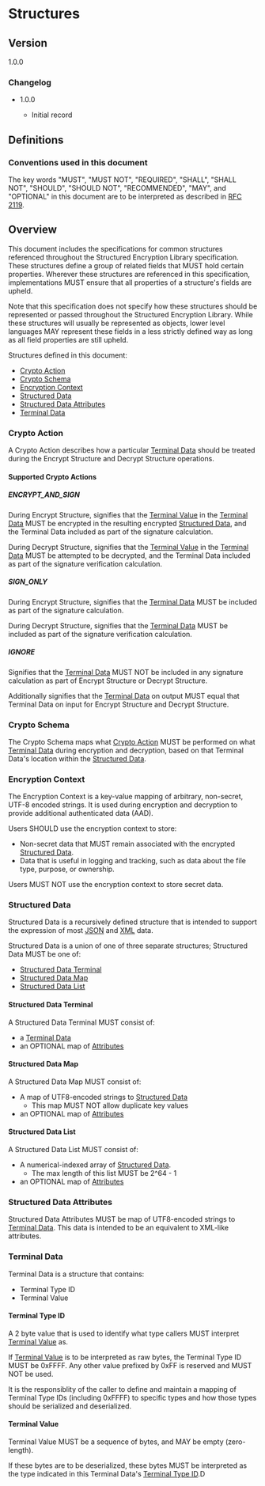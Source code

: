 [//]: # "Copyright Amazon.com Inc. or its affiliates. All Rights Reserved."
[//]: # "SPDX-License-Identifier: CC-BY-SA-4.0"

# Structures

## Version

1.0.0

### Changelog

- 1.0.0

  - Initial record

## Definitions

### Conventions used in this document

The key words "MUST", "MUST NOT", "REQUIRED", "SHALL", "SHALL NOT", "SHOULD", "SHOULD NOT", "RECOMMENDED", "MAY", and "OPTIONAL"
in this document are to be interpreted as described in [RFC 2119](https://tools.ietf.org/html/rfc2119).

## Overview

This document includes the specifications for common structures referenced throughout the
Structured Encryption Library specification.
These structures define a group of related fields that MUST hold certain properties.
Wherever these structures are referenced in this specification,
implementations MUST ensure that all properties of a structure's fields are upheld.

Note that this specification does not specify how these structures should be represented or passed
throughout the Structured Encryption Library.
While these structures will usually be represented as objects, lower level languages MAY represent
these fields in a less strictly defined way as long as all field properties are still upheld.

Structures defined in this document:

- [Crypto Action](#crypto-action)
- [Crypto Schema](#crypto-schema)
- [Encryption Context](#encryption-context)
- [Structured Data](#structured-data)
- [Structured Data Attributes](#structured-data-attributes)
- [Terminal Data](#terminal-data)

### Crypto Action

A Crypto Action describes how a particular [Terminal Data](#terminal-data) should be treated
during the Encrypt Structure and Decrypt Structure operations.

#### Supported Crypto Actions

##### ENCRYPT_AND_SIGN

During Encrypt Structure,
signifies that the [Terminal Value](#terminal-value) in the [Terminal Data](#terminal-data)
MUST be encrypted in the resulting encrypted [Structured Data](#structured-data),
and the Terminal Data included as part of the signature calculation.

During Decrypt Structure,
signifies that the [Terminal Value](#terminal-value) in the [Terminal Data](#terminal-data)
MUST be attempted to be decrypted, and the Terminal Data included as part of the signature verification calculation.

##### SIGN_ONLY

During Encrypt Structure,
signifies that the [Terminal Data](#terminal-data) MUST be included as part of the signature calculation.

During Decrypt Structure,
signifies that the [Terminal Data](#terminal-data) MUST be included as part of the signature verification calculation.

##### IGNORE

Signifies that the [Terminal Data](#terminal-data) MUST NOT be included in any signature calculation as part of
Encrypt Structure or Decrypt Structure.

Additionally signifies that the [Terminal Data](#terminal-data) on output MUST equal that Terminal Data on input for
Encrypt Structure and Decrypt Structure.

### Crypto Schema

The Crypto Schema maps what [Crypto Action](#crypto-action) MUST be performed on what [Terminal Data](#terminal-data)
during encryption and decryption, based on that Terminal Data's location within the [Structured Data](#structured-data).

### Encryption Context

The Encryption Context is a key-value mapping of arbitrary, non-secret, UTF-8 encoded strings.
It is used during encryption and decryption to provide additional authenticated data (AAD).

Users SHOULD use the encryption context to store:

- Non-secret data that MUST remain associated with the encrypted [Structured Data](#structured-data).
- Data that is useful in logging and tracking, such as data about the file type, purpose, or ownership.

Users MUST NOT use the encryption context to store secret data.

### Structured Data

Structured Data is a recursively defined structure that is intended to support
the expression of most [JSON](https://datatracker.ietf.org/doc/html/rfc7159) and [XML](https://www.w3.org/TR/xml/) data.

Structured Data is a union of one of three separate structures;
Structured Data MUST be one of:
- [Structured Data Terminal](#structured-data-terminal)
- [Structured Data Map](#structured-data-map)
- [Structured Data List](#structured-data-list)

#### Structured Data Terminal

A Structured Data Terminal MUST consist of:
- a [Terminal Data](#terminal-data)
- an OPTIONAL map of [Attributes](#structured-data-attributes)

#### Structured Data Map

A Structured Data Map MUST consist of:
- A map of UTF8-encoded strings to [Structured Data](#structured-data)
  - This map MUST NOT allow duplicate key values 
- an OPTIONAL map of [Attributes](#structured-data-attributes)

#### Structured Data List

A Structured Data List MUST consist of:

- A numerical-indexed array of [Structured Data](#structured-data).
  - The max length of this list MUST be 2^64 - 1
- an OPTIONAL map of [Attributes](#structured-data-attributes)

### Structured Data Attributes

Structured Data Attributes MUST be map of UTF8-encoded strings to [Terminal Data](#terminal-data).
This data is intended to be an equivalent to XML-like attributes.

### Terminal Data

Terminal Data is a structure that contains:

- Terminal Type ID
- Terminal Value

#### Terminal Type ID

A 2 byte value that is used to identify what type callers MUST interpret [Terminal Value](#terminal-value) as.

If [Terminal Value](#terminal-value) is to be interpreted as raw bytes,
the Terminal Type ID MUST be 0xFFFF.
Any other value prefixed by 0xFF is reserved and MUST NOT be used.

It is the responsiblity of the caller to define and maintain a mapping of Terminal Type IDs (including 0xFFFF) to specific types
and how those types should be serialized and deserialized.

#### Terminal Value

Terminal Value MUST be a sequence of bytes, and MAY be empty (zero-length).

If these bytes are to be deserialized, these bytes MUST be interpreted as the type indicated in this Terminal Data's [Terminal Type ID](#terminal-type-id).D
